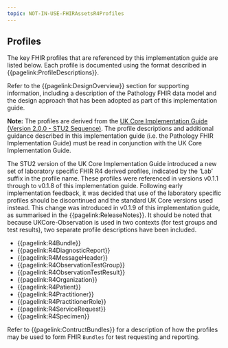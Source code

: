```yaml
---
topic: NOT-IN-USE-FHIRAssetsR4Profiles
---
```

## Profiles
The key FHIR profiles that are referenced by this implementation guide are listed below. Each profile is documented using the format described in {{pagelink:ProfileDescriptions}}.

Refer to the {{pagelink:DesignOverview}} section for supporting information, including a description of the Pathology FHIR data model and the design approach that has been adopted as part of this implementation guide.

**Note:** The profiles are derived from the [UK Core Implementation Guide (Version 2.0.0 - STU2 Sequence)](https://simplifier.net/guide/uk-core-implementation-guide-stu2?current). The profile descriptions and additional guidance described in this implementation guide (i.e. the Pathology FHIR Implementation Guide) must be read in conjunction with the UK Core Implementation Guide. 

The STU2 version of the UK Core Implementation Guide introduced a new set of laboratory specific FHIR R4 derived profiles, indicated by the ‘Lab’ suffix in the profile name. These profiles were referenced in versions v0.1.1 through to v0.1.8 of this implementation guide. Following early implementation feedback, it was decided that use of the laboratory specific profiles should be discontinued and the standard UK Core versions used instead. This change was introduced in v0.1.9 of this implementation guide, as summarised in the {{pagelink:ReleaseNotes}}. It should be noted that because UKCore-Observation is used in two contexts (for test groups and test results), two separate profile descriptions have been included.

* {{pagelink:R4Bundle}}
* {{pagelink:R4DiagnosticReport}}
* {{pagelink:R4MessageHeader}}
* {{pagelink:R4ObservationTestGroup}}
* {{pagelink:R4ObservationTestResult}}
* {{pagelink:R4Organization}}
* {{pagelink:R4Patient}}
* {{pagelink:R4Practitioner}}
* {{pagelink:R4PractitionerRole}}
* {{pagelink:R4ServiceRequest}}
* {{pagelink:R4Specimen}}

Refer to {{pagelink:ContructBundles}} for a description of how the profiles may be used to form FHIR `Bundles` for test requesting and reporting.
